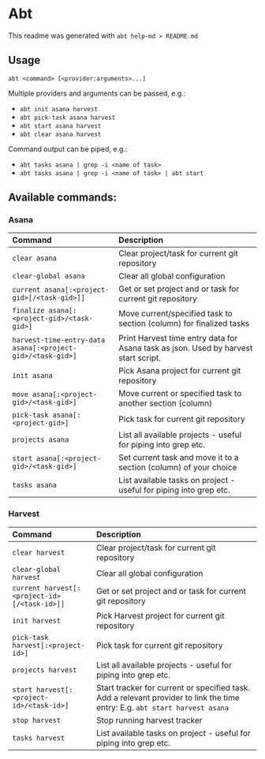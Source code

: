 # Abt
This readme was generated with `abt help-md > README.md`

## Usage
`abt <command> [<provider:arguments>...]`

Multiple providers and arguments can be passed, e.g.:
- `abt init asana harvest`
- `abt pick-task asana harvest`
- `abt start asana harvest`
- `abt clear asana harvest`

Command output can be piped, e.g.:
- `abt tasks asana | grep -i <name of task>`
- `abt tasks asana | grep -i <name of task> | abt start`

## Available commands:
### Asana
| Command | Description |
| :------ | :---------- |
| `clear asana`                                              | Clear project/task for current git repository |
| `clear-global asana`                                       | Clear all global configuration |
| `current asana[:<project-gid>[/<task-gid>]]`               | Get or set project and or task for current git repository |
| `finalize asana[:<project-gid>/<task-gid>]`                | Move current/specified task to section (column) for finalized tasks |
| `harvest-time-entry-data asana[:<project-gid>/<task-gid>]` | Print Harvest time entry data for Asana task as json. Used by harvest start script. |
| `init asana`                                               | Pick Asana project for current git repository |
| `move asana[:<project-gid>/<task-gid>]`                    | Move current or specified task to another section (column) |
| `pick-task asana[:<project-gid>]`                          | Pick task for current git repository |
| `projects asana`                                           | List all available projects - useful for piping into grep etc. |
| `start asana[:<project-gid>/<task-gid>]`                   | Set current task and move it to a section (column) of your choice |
| `tasks asana`                                              | List available tasks on project - useful for piping into grep etc. |

### Harvest
| Command | Description |
| :------ | :---------- |
| `clear harvest`                              | Clear project/task for current git repository |
| `clear-global harvest`                       | Clear all global configuration |
| `current harvest[:<project-id>[/<task-id>]]` | Get or set project and or task for current git repository |
| `init harvest`                               | Pick Harvest project for current git repository |
| `pick-task harvest[:<project-id>]`           | Pick task for current git repository |
| `projects harvest`                           | List all available projects - useful for piping into grep etc. |
| `start harvest[:<project-id>/<task-id>]`     | Start tracker for current or specified task. Add a relevant provider to link the time entry: E.g. `abt start harvest asana` |
| `stop harvest`                               | Stop running harvest tracker |
| `tasks harvest`                              | List available tasks on project - useful for piping into grep etc. |

